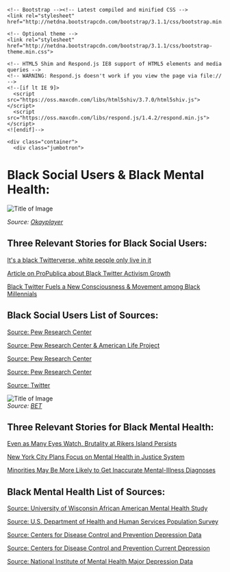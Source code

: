 <!DOCTYPE html>
<html lang="en">
  <head>
    <meta charset="utf-8">
    <meta http-equiv="X-UA-Compatible" content="IE=edge">
    <meta name="viewport" content="width=device-width, initial-scale=1">
    <title>Basic Bootstrap Template</title>

    <!-- Bootstrap --><!-- Latest compiled and minified CSS -->
	<link rel="stylesheet" href="http://netdna.bootstrapcdn.com/bootstrap/3.1.1/css/bootstrap.min.css">

	<!-- Optional theme -->
	<link rel="stylesheet" href="http://netdna.bootstrapcdn.com/bootstrap/3.1.1/css/bootstrap-theme.min.css">

    <!-- HTML5 Shim and Respond.js IE8 support of HTML5 elements and media queries -->
    <!-- WARNING: Respond.js doesn't work if you view the page via file:// -->
    <!--[if lt IE 9]>
      <script src="https://oss.maxcdn.com/libs/html5shiv/3.7.0/html5shiv.js"></script>
      <script src="https://oss.maxcdn.com/libs/respond.js/1.4.2/respond.min.js"></script>
    <![endif]-->
  </head>
  <body>
    
	<div class="container">
	  <div class="jumbotron">
<h1>Black Social Users & Black Mental Health:</h1>
	   </div>

<p><img src="http://www.okayplayer.com/wp-content/uploads/2014/01/black-twitter-2-wide.jpg" alt="Title of Image" /> <br/>


<em>Source: <a href="http://www.okayplayer.com/news/pew-poll-study-black-twitter-african-american-social-media.html">Okayplayer</a></em></p>

<h2>Three Relevant Stories for Black Social Users:</h2>

<p><a href=”http://www.today.com/money/its-black-twitterverse-white-people-only-live-it-394051”>It's a black Twitterverse, white people only live in it</a></p>

<p><a href=”http://search.proquest.com/blacknews/docview/1558970735/3D03B99F01E3408CPQ/1?accountid=6182”>Article on ProPublica about Black Twitter Activism Growth</a></p>

<p><a href=”http://www.slideshare.net/slideshow/embed_code/28976193 ”>Black Twitter Fuels a New Consciousness & Movement among Black Millennials</a>

<div>

<h2>Black Social Users List of Sources:</h2>
<p><a href=”http://www.statista.com/statistics/265646/share-of-us-internet-users-who-use-twitter-by-ethnic-background/”>Source: Pew Research Center</a></p>

<p><a href=”http://www.statista.com/statistics/261770/share-of-us-internet-users-who-use-reddit-by-ethnicity/”>Source: Pew Research Center & American Life Project</a></p>

<p><a href=”http://www.pewinternet.org/2014/01/06/detailed-demographic-tables”>Source: Pew Research Center</a></p>

<p><a href=”http://www.statista.com/statistics/184322/usage-of-twitter-among-us-teenagers-by-ethnicity/”>Source: Pew Research Center</a></p>

<p><a href=”http://www.statista.com/statistics/313710/twitter-employee-ethnicity-and-department-us/”>Source: Twitter</a></p>

<p><img src="http://www.bet.com/news/health/2013/08/21/commentary-why-we-need-to-talk-about-black-men-s-mental-health/_jcr_content/featuredMedia/newsitemimage.newsimage.dimg/071212-health-depression-sadness-illness-stress-mental.jpg" alt="Title of Image" /> <br/>
<em>Source: <a href="http://www.bet.com/news/health/2013/08/21/commentary-why-we-need-to-talk-about-black-men-s-mental-health.html">BET</a></em></p>

<h2>Three Relevant Stories for Black Mental Health:</h2>

<p><a href=”http://www.nytimes.com/2015/02/22/nyregion/even-as-many-eyes-watch-brutality-at-rikers-island-persists.html”>Even as Many Eyes Watch, Brutality at Rikers Island Persists</a></p>

<p><a href=”http://www.nytimes.com/2014/12/02/nyregion/new-york-city-to-expand-health-services-for-mentally-ill-inmates.html?_r=0>New York City Plans Focus on Mental Health in Justice System</a></p>

<p><a href=”http://nymag.com/scienceofus/2015/03/minorities-and-mental-illness-diagnoses.html”>Minorities May Be More Likely to Get Inaccurate Mental-Illness Diagnoses</a></p>

<h2>Black Mental Health List of Sources:</h2>

<p><a href=”http://www.ncbi.nlm.nih.gov/pmc/articles/PMC4279858/table/T2/”>Source: University of Wisconsin African American Mental Health Study</a></p>

<p><a href=”http://aspe.hhs.gov/health/reports/2012/uninsuredintheus/ib.cfm”>Source:  U.S. Department of Health and Human Services Population Survey</a></p>

<p><a href=”http://www.cdc.gov/mentalhealth/data_stats/depression.htm”>Source: Centers for Disease Control and Prevention Depression Data </a></p>

<p><a href=”http://www.cdc.gov/mmwr/preview/mmwrhtml/mm5938a2.htm”>Source: Centers for Disease Control and Prevention  Current Depression </a></p>

<p><a href=”http://www.nimh.nih.gov/health/statistics/prevalence/major-depression-among-adults.shtml”>Source: National Institute of Mental Health Major Depression Data</a></p>

</div>

<div>

<div class="col-md-8">
</p>
</div>
<div class="col-md-4 pull-left">

</div>
</div> <!-- /row -->		
	 
  </body>
</html>